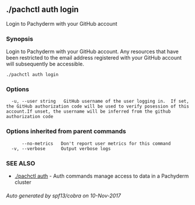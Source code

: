 ## ./pachctl auth login

Login to Pachyderm with your GitHub account

### Synopsis


Login to Pachyderm with your GitHub account. Any resources that have been restricted to the email address registered with your GitHub account will subsequently be accessible.

```
./pachctl auth login
```

### Options

```
  -u, --user string   GitHub username of the user logging in.  If set, the GitHub authorization code will be used to verify posession of this account.If unset, the username will be inferred from the github authorization code
```

### Options inherited from parent commands

```
      --no-metrics   Don't report user metrics for this command
  -v, --verbose      Output verbose logs
```

### SEE ALSO
* [./pachctl auth](./pachctl_auth.md)	 - Auth commands manage access to data in a Pachyderm cluster

###### Auto generated by spf13/cobra on 10-Nov-2017
